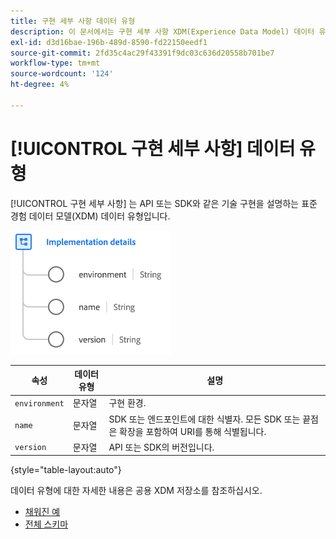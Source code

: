 ```yaml
---
title: 구현 세부 사항 데이터 유형
description: 이 문서에서는 구현 세부 사항 XDM(Experience Data Model) 데이터 유형에 대한 개요를 제공합니다.
exl-id: d3d16bae-196b-489d-8590-fd22150eedf1
source-git-commit: 2fd35c4ac29f43391f9dc03c636d20558b701be7
workflow-type: tm+mt
source-wordcount: '124'
ht-degree: 4%

---
```


# [!UICONTROL 구현 세부 사항] 데이터 유형

[!UICONTROL 구현 세부 사항] 는 API 또는 SDK와 같은 기술 구현을 설명하는 표준 경험 데이터 모델(XDM) 데이터 유형입니다.

![데이터 유형 구조](../images/data-types/implementation-details.png)

| 속성 | 데이터 유형 | 설명 |
| --- | --- | --- |
| `environment` | 문자열 | 구현 환경. |
| `name` | 문자열 | SDK 또는 엔드포인트에 대한 식별자. 모든 SDK 또는 끝점은 확장을 포함하여 URI를 통해 식별됩니다. |
| `version` | 문자열 | API 또는 SDK의 버전입니다. |

{style="table-layout:auto"}

데이터 유형에 대한 자세한 내용은 공용 XDM 저장소를 참조하십시오.

* [채워진 예](https://github.com/adobe/xdm/blob/master/components/datatypes/industry-verticals/implementationdetails.example.1.json)
* [전체 스키마](https://github.com/adobe/xdm/blob/master/components/datatypes/industry-verticals/implementationdetails.schema.json)

